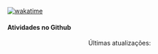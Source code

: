 


[![wakatime](https://wakatime.com/badge/user/cd4a8b69-f939-4fa3-a908-c3b12093052f.svg)](https://wakatime.com/@cd4a8b69-f939-4fa3-a908-c3b12093052f)

#### Atividades no Github
<!--GITHUB_ACTIVITY:{"rows": 5}-->

<p align="center">
Últimas atualizações: 
<b><!--TIMESTAMP--></b>
</p>
